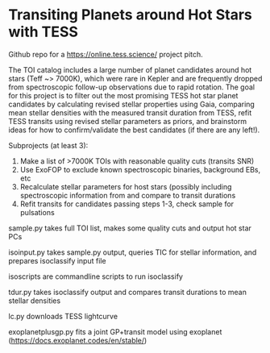 # Transiting Planets around Hot Stars with TESS

Github repo for a https://online.tess.science/ project pitch.

The TOI catalog includes a large number of planet candidates around hot stars (Teff ~> 7000K), which were rare in Kepler and are frequently dropped from spectroscopic follow-up observations due to rapid rotation. The goal for this project is to filter out the most promising TESS hot star planet candidates by calculating revised stellar properties using Gaia, comparing mean stellar densities with the measured transit duration from TESS, refit TESS transits using revised stellar parameters as priors, and brainstorm ideas for how to confirm/validate the best candidates (if there are any left!).

Subprojects (at least 3):
1) Make a list of >7000K TOIs with reasonable quality cuts (transits SNR)
2) Use ExoFOP to exclude known spectroscopic binaries, background EBs, etc
3) Recalculate stellar parameters for host stars (possibly including spectroscopic information from  and compare to transit durations
4) Refit transits for candidates passing steps 1-3, check sample for pulsations

sample.py takes full TOI list, makes some quality cuts and output hot star PCs

isoinput.py takes sample.py output, queries TIC for stellar information, and prepares isoclassify input file

isoscripts are commandline scripts to run isoclassify

tdur.py takes isoclassify output and compares transit durations to mean stellar densities

lc.py downloads TESS lightcurve

exoplanetplusgp.py fits a joint GP+transit model using exoplanet (https://docs.exoplanet.codes/en/stable/)
